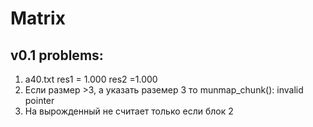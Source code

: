 # Matrix
## v0.1 problems: 
1. a40.txt res1 = 1.000 res2 =1.000
2. Если размер >3, а указать раземер 3 то munmap_chunk(): invalid pointer
3. На вырожденный не считает только если блок 2
